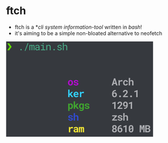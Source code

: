 # ftch
- ftch is a **cli system *information-tool**
written in *bash*!
- it's aiming to be a simple non-bloated alternative
to neofetch

![demo](demo.png)